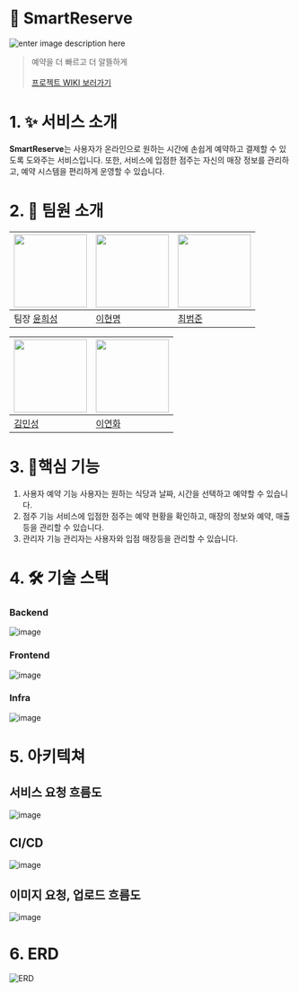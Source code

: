 # 🍴 SmartReserve
![enter image description here](https://github.com/user-attachments/assets/6ce50e6f-85a7-4ace-a7f8-b115d1561646)
> 예약을 더 빠르고 더 알뜰하게 <br><br>
[프로젝트 WIKI 보러가기](https://github.com/yhs99/gt-team-pj/wiki)
# 1. ✨ 서비스 소개
**SmartReserve**는 사용자가 온라인으로 원하는 시간에 손쉽게 예약하고
 결제할 수 있도록 도와주는 서비스입니다. 
 또한, 서비스에 입점한 점주는 자신의 매장 정보를 관리하고, 예약 시스템을 편리하게 운영할 수 있습니다.
# 2. 👯 팀원 소개

|<img src="https://avatars.githubusercontent.com/u/45925957?v=4" width="130" height="130">| <img src="https://avatars.githubusercontent.com/u/40009468?v=4" width="130" height="130">|<img src="https://avatars.githubusercontent.com/u/169216626?v=4" width="130" height="130">|
|---|---|---|
|팀장 [윤희성](https://github.com/yhs99) | [이현명](https://github.com/HyunmyoungLee) | [최범준](https://github.com/bumjun12)

|<img src="https://avatars.githubusercontent.com/u/169752511?v=4" width="130" height="130">|<img src="https://avatars.githubusercontent.com/u/179418413?v=4" width="130" height="130">
|---|---|
| [김민성](https://github.com/minsung12345) | [이연화](https://github.com/peachea27) 

# 3. 📌핵심 기능
1. 사용자 예약 기능
	사용자는 원하는 식당과 날짜, 시간을 선택하고 예약할 수 있습니다.
2. 점주 기능
	서비스에 입점한 점주는 예약 현황을 확인하고, 매장의 정보와 예약, 매출 등을 관리할 수 있습니다.
3. 관리자 기능
	관리자는 사용자와 입점 매장등을 관리할 수 있습니다.

# 4. 🛠️ 기술 스택
### Backend
![image](https://github.com/user-attachments/assets/41e695a6-a9e2-4d0b-8d12-c9b86a688688)
### Frontend
![image](https://github.com/user-attachments/assets/dc2255b1-77ee-4adf-a665-fcfef2b5905b)
### Infra
![image](https://github.com/user-attachments/assets/d64fa0d8-9c11-4db7-9741-4eedf83c0fa2)


# 5. 아키텍쳐
## 서비스 요청 흐름도
![image](https://github.com/user-attachments/assets/8614ec15-1628-476c-90fb-3c9a8b3d1f24)

## CI/CD
![image](https://github.com/user-attachments/assets/dfe9d598-2bbd-4d49-bd92-167d529661e3)

## 이미지 요청, 업로드 흐름도
![image](https://github.com/user-attachments/assets/749a047b-e113-4442-9e05-5c04656deba5)

# 6. ERD
![ERD](https://github.com/user-attachments/assets/efc3d903-8ca8-4ccf-84a9-7ec6f4c6c35f)
